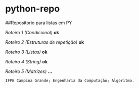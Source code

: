 # python-repo
##Repositorio para listas em PY

*Roteiro 1 (Condicional)* **ok**

*Roteiro 2 (Estruturas de repetição)* **ok**

*Roteiro 3 (Listas)* **ok**

*Roteiro 4 (String)* **ok**

*Roteiro 5 (Matrizes)* **...**


`IFPB Campina Grande; Engenharia da Computação; Algoritmo.`
